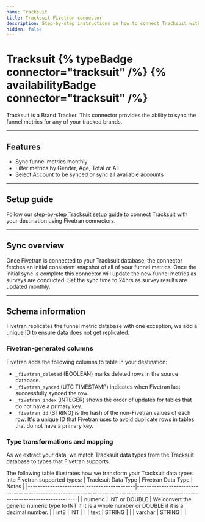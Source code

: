 ```yaml
---
name: Tracksuit
title: Tracksuit Fivetran connector
description: Step-by-step instructions on how to connect Tracksuit with your destination using Fivetran connectors.
hidden: false
---
```


# Tracksuit {% typeBadge connector="tracksuit" /%} {% availabilityBadge connector="tracksuit" /%}

Tracksuit is a Brand Tracker. This connector provides the ability to sync the funnel metrics for any of your tracked brands.

------------------

## Features

- Sync funnel metrics monthly
- Filter metrics by Gender, Age, Total or All
- Select Account to be synced or sync all avaliable accounts

------------------

## Setup guide

Follow our [step-by-step Tracksuit setup guide](/docs/setup-guide.md) to connect Tracksuit with your destination using Fivetran connectors.

------------------
## Sync overview

Once Fivetran is connected to your Tracksuit database, the connector fetches an initial
consistent snapshot of all of your funnel metrics. Once the initial sync is complete this
connector will update the new funnel metrics as surveys are conducted. Set the sync time to 24hrs
as survey results are updated monthly.

------------------

## Schema information

Fivetran replicates the funnel metric database with one exception, we add a unique ID to ensure data does not get replicated.

### Fivetran-generated columns

Fivetran adds the following columns to table in your destination:

- `_fivetran_deleted` (BOOLEAN) marks deleted rows in the source database.
- `_fivetran_synced` (UTC TIMESTAMP) indicates when Fivetran last successfully synced the row.
- `_fivetran_index` (INTEGER) shows the order of updates for tables that do not have a primary key.
- `_fivetran_id` (STRING) is the hash of the non-Fivetran values of each row. It's a unique ID that
  Fivetran uses to avoid duplicate rows in tables that do not have a primary key.

### Type transformations and mapping

As we extract your data, we match Tracksuit data types from the Tracksuit database to types that
Fivetran supports.

The following table illustrates how we transform your Tracksuit data types into Fivetran supported
types:
| Tracksuit Data Type | Fivetran Data Type   | Notes                                                                                                                              |
|-----------------------|--------------------|------------------------------------------------------------------------------------------------------------------------------------|
| numeric               | INT or DOUBLE      | We convert the generic numeric type to INT if it is a whole number or DOUBLE if it is a decimal number.                            | 
| int8                  | INT                |                                                                                                                                    | 
| text                  | STRING             |                                                                                                                                    |
| varchar               | STRING             |                                                                                                                                    |
